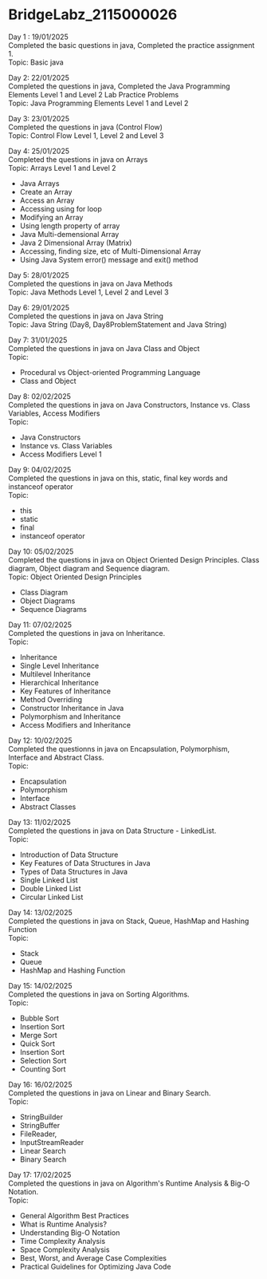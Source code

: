 # BridgeLabz_2115000026

Day 1 : 19/01/2025  
Completed the basic questions in java, Completed the practice assignment 1.  
Topic: Basic java  

Day 2: 22/01/2025  
Completed the questions in java, Completed the Java Programming Elements Level 1 and Level 2 Lab Practice Problems  
Topic: Java Programming Elements Level 1 and Level 2  

Day 3: 23/01/2025  
Completed the questions in java (Control Flow)  
Topic: Control Flow Level 1, Level 2 and Level 3  

Day 4: 25/01/2025  
Completed the questions in java on Arrays  
Topic: Arrays Level 1 and Level 2  
- Java Arrays
- Create an Array
- Access an Array
- Accessing using for loop
- Modifying an Array
- Using length property of array
- Java Multi-demensional Array
- Java 2 Dimensional Array (Matrix)
- Accessing, finding size, etc of Multi-Dimensional Array
- Using Java System error() message and exit() method  

Day 5: 28/01/2025  
Completed the questions in java on Java Methods  
Topic: Java Methods Level 1, Level 2 and Level 3  

Day 6: 29/01/2025  
Completed the questions in java on Java String  
Topic: Java String (Day8, Day8ProblemStatement and Java String)  

Day 7: 31/01/2025  
Completed the questions in java on Java Class and Object  
Topic:
- Procedural vs Object-oriented Programming Language
- Class and Object  

Day 8: 02/02/2025  
Completed the questions in java on Java Constructors, Instance vs. Class Variables, Access Modifiers  
Topic:
- Java Constructors
- Instance vs. Class Variables
- Access Modifiers Level 1  

Day 9: 04/02/2025  
Completed the questions in java on this, static, final key words and instanceof operator  
Topic:
- this
- static
- final
- instanceof operator  

Day 10: 05/02/2025  
Completed the questions in java on Object Oriented Design Principles. Class diagram, Object diagram and Sequence diagram.  
Topic:
Object Oriented Design Principles
- Class Diagram
- Object Diagrams
- Sequence Diagrams

Day 11: 07/02/2025  
Completed the questions in java on Inheritance.  
Topic:
- Inheritance
- Single Level Inheritance
- Multilevel Inheritance
- Hierarchical Inheritance
- Key Features of Inheritance
- Method Overriding
- Constructor Inheritance in Java
- Polymorphism and Inheritance
 - Access Modifiers and Inheritance  

Day 12: 10/02/2025  
Completed the questionns in java on Encapsulation, Polymorphism, Interface and Abstract Class.  
Topic:
- Encapsulation
- Polymorphism 
- Interface
- Abstract Classes  

Day 13: 11/02/2025  
Completed the questions in java on Data Structure - LinkedList.  
Topic:
- Introduction of Data Structure 
- Key Features of Data Structures in Java
- Types of Data Structures in Java
- Single Linked List
- Double Linked List
- Circular Linked List  

Day 14: 13/02/2025  
Completed the questions in java on Stack, Queue, HashMap and Hashing Function  
Topic:
- Stack
- Queue
- HashMap and Hashing Function  

Day 15: 14/02/2025  
Completed the questions in java on Sorting Algorithms.  
Topic:
- Bubble Sort
- Insertion Sort
- Merge Sort
- Quick Sort
- Insertion Sort
- Selection Sort
- Counting Sort  

Day 16: 16/02/2025  
Completed the questions in java on Linear and Binary Search.  
Topic:
- StringBuilder
- StringBuffer
- FileReader, 
- InputStreamReader
- Linear Search 
- Binary Search  

Day 17: 17/02/2025  
Completed the questions in java on Algorithm's Runtime Analysis & Big-O Notation.  
Topic:
- General Algorithm Best Practices
- What is Runtime Analysis?
- Understanding Big-O Notation
- Time Complexity Analysis
- Space Complexity Analysis
- Best, Worst, and Average Case Complexities
- Practical Guidelines for Optimizing Java Code  

